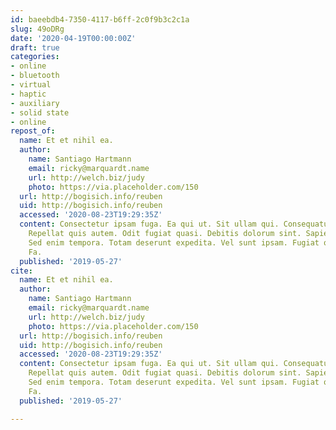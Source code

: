 ```yaml
---
id: baeebdb4-7350-4117-b6ff-2c0f9b3c2c1a
slug: 49oDRg
date: '2020-04-19T00:00:00Z'
draft: true
categories:
- online
- bluetooth
- virtual
- haptic
- auxiliary
- solid state
- online
repost_of:
  name: Et et nihil ea.
  author:
    name: Santiago Hartmann
    email: ricky@marquardt.name
    url: http://welch.biz/judy
    photo: https://via.placeholder.com/150
  url: http://bogisich.info/reuben
  uid: http://bogisich.info/reuben
  accessed: '2020-08-23T19:29:35Z'
  content: Consectetur ipsam fuga. Ea qui ut. Sit ullam qui. Consequatur vero accusantium.
    Repellat quis autem. Odit fugiat quasi. Debitis dolorum sint. Sapiente velit voluptates.
    Sed enim tempora. Totam deserunt expedita. Vel sunt ipsam. Fugiat quis velit.
    Fa.
  published: '2019-05-27'
cite:
  name: Et et nihil ea.
  author:
    name: Santiago Hartmann
    email: ricky@marquardt.name
    url: http://welch.biz/judy
    photo: https://via.placeholder.com/150
  url: http://bogisich.info/reuben
  uid: http://bogisich.info/reuben
  accessed: '2020-08-23T19:29:35Z'
  content: Consectetur ipsam fuga. Ea qui ut. Sit ullam qui. Consequatur vero accusantium.
    Repellat quis autem. Odit fugiat quasi. Debitis dolorum sint. Sapiente velit voluptates.
    Sed enim tempora. Totam deserunt expedita. Vel sunt ipsam. Fugiat quis velit.
    Fa.
  published: '2019-05-27'

---
```



